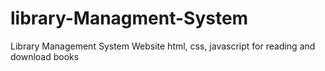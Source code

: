 # library-Managment-System
Library Management System Website html, css, javascript for reading and download books
